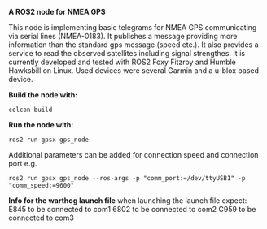 **A ROS2 node for NMEA GPS**

This node is implementing basic telegrams for NMEA GPS communicating via serial lines (NMEA-0183). It publishes a message providing more information than the standard gps message (speed etc.). It also provides a service to read the observed satellites including signal strengthes.
It is currently developed and tested with ROS2 Foxy Fitzroy and Humble Hawksbill on Linux. Used devices were several Garmin and a u-blox based device.

**Build the node with:**

  ```colcon build```

**Run the node with:**

  ```ros2 run gpsx gps_node```

Additional parameters can be added for connection speed and connection port e.g.

```ros2 run gpsx gps_node --ros-args -p "comm_port:=/dev/ttyUSB1" -p "comm_speed:=9600"```

**Info for the warthog launch file**
when launching the launch file expect:
E845 to be connected to com1
6802 to be connected to com2
C959 to be connected to com3
